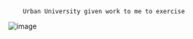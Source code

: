         Urban University given work to me to exercise
![image](https://github.com/user-attachments/assets/76c82e8f-ecab-4627-bf0f-6747cbb4e7ff)
